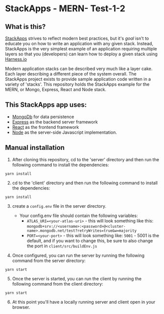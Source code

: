 # StackApps - MERN- Test-1-2

## What is this?

[StackApps](https://github.com/harnessapps) strives to reflect modern best practices, but it's _goal_ isn't to educate you on how to write an application with any given stack. Instead, StackApps is the very simplest example of an application requiring multiple layers so that you (developers) can learn how to deploy a given stack using [Harness.io](https://harness.io)

Modern application stacks can be described very much like a layer cake. Each layer describing a different piece of the system overall. The StackApps project exists to provide sample application code written in a variety of 'stacks'. This repository holds the StackApps example for the MERN, or Mongo, Express, React and Node stack.

## This StackApps app uses:

- [MongoDb](https://mongodb.com) for data persistence
- [Express](https://expressjs.com) as the backend server framework
- [React](https://reactjs.com) as the frontend framework
- [Node](https://nodejs.org) as the server-side Javascript implementation.

## Manual installation

1. After cloning this repository, cd to the 'server' directory and then run the following command to install the dependencies:

```
yarn install
```

2. cd to the 'client' directory and then run the following command to install the dependencies:

```
yarn install
```

3. create a `config.env` file in the server directory.

   - Your config.env file should contain the following variables:
     - `ATLAS_URI=<your-atlas-uri>` - this will look something like this: `mongodb+srv://<username>:<password>@<cluster-name>.mongodb.net/test?retryWrites=true&w=majority`
     - `PORT=<your-port>` - this will look something like: `5001` - 5001 is the default, and if you want to change this, be sure to also change the port in `client/src/buildEnv.js`

4. Once configured, you can run the server by running the following command from the server directory:

```
yarn start
```

5. Once the server is started, you can run the client by running the following command from the client directory:

```
yarn start
```

6. At this point you'll have a locally running server and client open in your browser.

